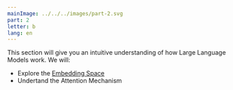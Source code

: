 ```yaml
---
mainImage: ../../../images/part-2.svg
part: 2
letter: b
lang: en
---
```


<div class="content">

This section will give you an intuitive understanding of how Large Language Models work. We will:

- Explore the [Embedding Space](https://projector.tensorflow.org/)
- Undertand the Attention Mechanism
</div>
